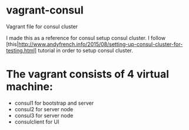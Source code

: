 # vagrant-consul
Vagrant file for consul cluster


I made this as a reference for consul setup consul cluster. I follow [this|http://www.andyfrench.info/2015/08/setting-up-consul-cluster-for-testing.html] tutorial in order to setup consul cluster.

# The vagrant consists of 4 virtual machine:
* consul1 for bootstrap and server
* consul2 for server node
* consul3 for server node
* consulclient for UI
